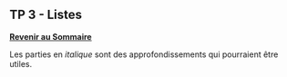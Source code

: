 ## TP 3 - Listes

**[Revenir au Sommaire](../README.md)**

Les parties en _italique_ sont des approfondissements qui pourraient être utiles.